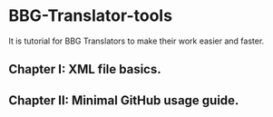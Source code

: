 # BBG-Translator-tools

It is tutorial for BBG Translators to make their work easier and faster.

## Chapter I: XML file basics.
## Chapter II: Minimal GitHub usage guide.
